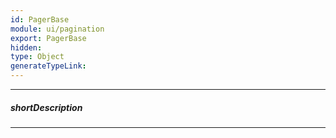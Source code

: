 ```yaml
---
id: PagerBase
module: ui/pagination
export: PagerBase
hidden: 
type: Object
generateTypeLink: 
---
```

---
##### shortDescription
<!-- Description goes here -->

---
<!-- Description goes here -->